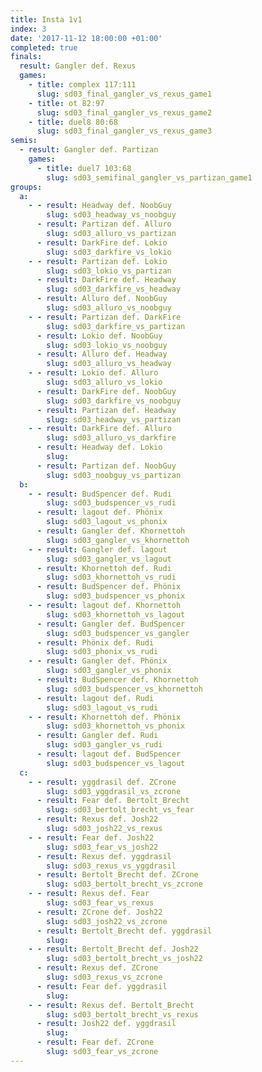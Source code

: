 ```yaml
---
title: Insta 1v1
index: 3
date: '2017-11-12 18:00:00 +01:00'
completed: true
finals:
  result: Gangler def. Rexus
  games:
    - title: complex 117:111
      slug: sd03_final_gangler_vs_rexus_game1
    - title: ot 82:97
      slug: sd03_final_gangler_vs_rexus_game2
    - title: duel8 80:68
      slug: sd03_final_gangler_vs_rexus_game3
semis:
  - result: Gangler def. Partizan
    games:
      - title: duel7 103:68
        slug: sd03_semifinal_gangler_vs_partizan_game1
groups:
  a:
    - - result: Headway def. NoobGuy
        slug: sd03_headway_vs_noobguy
      - result: Partizan def. Alluro
        slug: sd03_alluro_vs_partizan
      - result: DarkFire def. Lokio
        slug: sd03_darkfire_vs_lokio
    - - result: Partizan def. Lokio
        slug: sd03_lokio_vs_partizan
      - result: DarkFire def. Headway
        slug: sd03_darkfire_vs_headway
      - result: Alluro def. NoobGuy
        slug: sd03_alluro_vs_noobguy
    - - result: Partizan def. DarkFire
        slug: sd03_darkfire_vs_partizan
      - result: Lokio def. NoobGuy
        slug: sd03_lokio_vs_noobguy
      - result: Alluro def. Headway
        slug: sd03_alluro_vs_headway
    - - result: Lokio def. Alluro
        slug: sd03_alluro_vs_lokio
      - result: DarkFire def. NoobGuy
        slug: sd03_darkfire_vs_noobguy
      - result: Partizan def. Headway
        slug: sd03_headway_vs_partizan
    - - result: DarkFire def. Alluro
        slug: sd03_alluro_vs_darkfire
      - result: Headway def. Lokio
        slug: 
      - result: Partizan def. NoobGuy
        slug: sd03_noobguy_vs_partizan
  b:
    - - result: BudSpencer def. Rudi
        slug: sd03_budspencer_vs_rudi
      - result: lagout def. Phönix
        slug: sd03_lagout_vs_phonix
      - result: Gangler def. Khornettoh
        slug: sd03_gangler_vs_khornettoh
    - - result: Gangler def. lagout
        slug: sd03_gangler_vs_lagout
      - result: Khornettoh def. Rudi
        slug: sd03_khornettoh_vs_rudi
      - result: BudSpencer def. Phönix
        slug: sd03_budspencer_vs_phonix
    - - result: lagout def. Khornettoh
        slug: sd03_khornettoh_vs_lagout
      - result: Gangler def. BudSpencer
        slug: sd03_budspencer_vs_gangler
      - result: Phönix def. Rudi
        slug: sd03_phonix_vs_rudi
    - - result: Gangler def. Phönix
        slug: sd03_gangler_vs_phonix
      - result: BudSpencer def. Khornettoh
        slug: sd03_budspencer_vs_khornettoh
      - result: lagout def. Rudi
        slug: sd03_lagout_vs_rudi
    - - result: Khornettoh def. Phönix
        slug: sd03_khornettoh_vs_phonix
      - result: Gangler def. Rudi
        slug: sd03_gangler_vs_rudi
      - result: lagout def. BudSpencer
        slug: sd03_budspencer_vs_lagout
  c:
    - - result: yggdrasil def. ZCrone
        slug: sd03_yggdrasil_vs_zcrone
      - result: Fear def. Bertolt_Brecht
        slug: sd03_bertolt_brecht_vs_fear
      - result: Rexus def. Josh22
        slug: sd03_josh22_vs_rexus
    - - result: Fear def. Josh22
        slug: sd03_fear_vs_josh22
      - result: Rexus def. yggdrasil
        slug: sd03_rexus_vs_yggdrasil
      - result: Bertolt_Brecht def. ZCrone
        slug: sd03_bertolt_brecht_vs_zcrone
    - - result: Rexus def. Fear
        slug: sd03_fear_vs_rexus
      - result: ZCrone def. Josh22
        slug: sd03_josh22_vs_zcrone
      - result: Bertolt_Brecht def. yggdrasil
        slug: 
    - - result: Bertolt_Brecht def. Josh22
        slug: sd03_bertolt_brecht_vs_josh22
      - result: Rexus def. ZCrone
        slug: sd03_rexus_vs_zcrone
      - result: Fear def. yggdrasil
        slug: 
    - - result: Rexus def. Bertolt_Brecht
        slug: sd03_bertolt_brecht_vs_rexus
      - result: Josh22 def. yggdrasil
        slug: 
      - result: Fear def. ZCrone
        slug: sd03_fear_vs_zcrone
---
```

